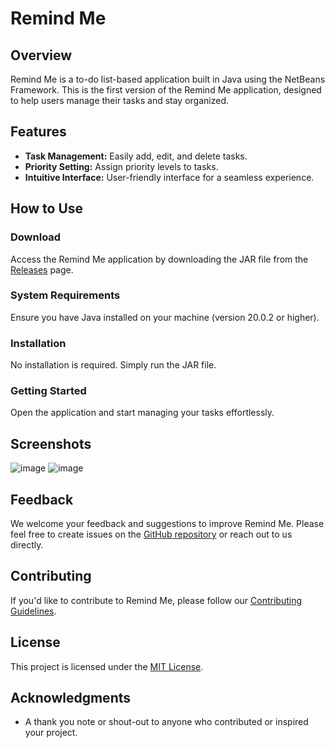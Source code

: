 # Remind Me

## Overview

Remind Me is a to-do list-based application built in Java using the NetBeans Framework. This is the first version of the Remind Me application, designed to help users manage their tasks and stay organized.

## Features

- **Task Management:** Easily add, edit, and delete tasks.
- **Priority Setting:** Assign priority levels to tasks.
- **Intuitive Interface:** User-friendly interface for a seamless experience.

## How to Use

### Download

Access the Remind Me application by downloading the JAR file from the [Releases](https://github.com/ShivamGupta82/Remind_Me/releases) page.

### System Requirements

Ensure you have Java installed on your machine (version 20.0.2 or higher).

### Installation

No installation is required. Simply run the JAR file.

### Getting Started

Open the application and start managing your tasks effortlessly.

## Screenshots
![image](https://github.com/ShivamGupta82/Remind_Me/assets/114674655/1172f0bc-e26d-4383-8c30-55d24e0c63f4)
![image](https://github.com/ShivamGupta82/Remind_Me/assets/114674655/5b463cb1-3cc9-4b6b-8aad-5442540361f3)

## Feedback

We welcome your feedback and suggestions to improve Remind Me. Please feel free to create issues on the [GitHub repository](https://github.com/ShivamGupta82/Remind_Me/issues) or reach out to us directly.

## Contributing

If you'd like to contribute to Remind Me, please follow our [Contributing Guidelines](CONTRIBUTING.md).

## License

This project is licensed under the [MIT License](LICENSE).

## Acknowledgments

- A thank you note or shout-out to anyone who contributed or inspired your project.

